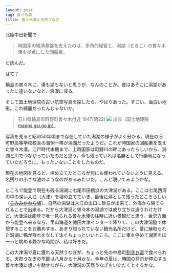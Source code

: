```yaml
---
layout: post
tag: 食べる森
title: 曽々木湊と天然うなぎ
---
```

北陸中日新聞で

>時国家の経済基盤を支えたのは、多角的経営と、潟湖（せきこ）の曽々木湊を拠点にした回船業。

と読んだ。

はて？

輪島の曽々木に、湊も湖もないと思うが、なんのことか。昔はあそこに潟湖があったに違いないなと、浪漫に浸る。

そして国土地理院の古い航空写真を探したら、やはりあった。すごい、面白い地形。これ綺麗だったんじゃないか。

>石川県輪島市町野町曽々木付近 1947(昭22)
>![](https://c2.staticflickr.com/8/7447/27015700846_b2bfb43f9b.jpg)
>出典（国土地理院 <a href="http://mapps.gsi.go.jp/）" rel="nofollow">mapps.gsi.go.jp）</a>

写真を見ると昭和50年頃まで存在していた潟湖の様子がよく分かる。現在の旧町野高等学校校舎の海側一帯が潟湖だったようだ。これが時国家の回船業を支えた曽々木湊。江戸時代末期まで、上時国家は町野川の畔にあったらしいから、潟湖と川でつながっていたのだと思う。今も残っていれば名勝として行楽地になっていただろうに、もったいないことをしたものだ。

><script type='text/javascript' charset='UTF-8' src='http://map.yahooapis.jp/MapsService/embedmap/V2/?cond=placegenre%3Aaddress%3Bac%3A17204%3Baz%3A69%3Bopacity%3A0.25%3BclassName%3Ayolp-tilelayer%3B&amp;p=%E7%9F%B3%E5%B7%9D%E7%9C%8C%E8%BC%AA%E5%B3%B6%E5%B8%82%E7%94%BA%E9%87%8E%E7%94%BA%E6%9B%BD%E3%80%85%E6%9C%A8&amp;ac=17204&amp;az=69&amp;zoom=17&amp;bbox=137.06721022315295%2C37.44987598262827%2C137.0785398740318%2C37.45098324533051&amp;lat=37.45195364773136&amp;lon=137.0717056054618&amp;z=16&amp;mode=photo&amp;active=true&amp;layer=&amp;home=on&amp;hlat=37.45908649&amp;hlon=137.07710221&amp;pointer=off&amp;pan=off&amp;ei=utf8&amp;v=3&amp;datum=wgs&amp;width=480&amp;height=360&amp;device=pc&amp;isleft='></script>

現在の地図を見ると、埋め立てたところが何にも使われていないように見える。名残りの小さな池のようなのがあるみたいだ。こんど覗いてみようかな。

ところで能登で現在も残る潟湖に七尾市田鶴浜の大津潟がある。ここは七尾西湾の中の深い入江（大津）を埋め立てていき、最後に潟として残ったところらしい（<s>[こみみかわら版](http://komimi.co.jp/post334.html)</s>）。自然の潟湖は入江の出口に砂丘が出来て、外海から隔てられることで出来る。だから大津潟と曽々木の潟湖では成り立ちは違うわけだけど、大津潟は能登で唯一見られる曽々木湊の往時に近い景観だと思う。金沢方面から能登へ来るなら、里山海道を徳田大津インターで降りて、この大津潟脇で休憩することをお薦めする。あまり知られていない観光名所だけど、葦に縁取られた潟湖に鴨が群れをなして泳ぐちょっといいところ。ここに車を停めて湖面をぼーっと眺める静かな時間が、私は好きだ。

この大津潟で夏に獲れる天然うなぎが、ちょっと先の中島町[割烹お富](http://www8.plala.or.jp/kappou-otomi/)で食べられる。天然うなぎの季節は八月から十月かな。今年の夏は、時国の荷舟が停泊する曽々木湊に想いを馳せながら、大津潟の天然うなぎをいただくとするかな。
